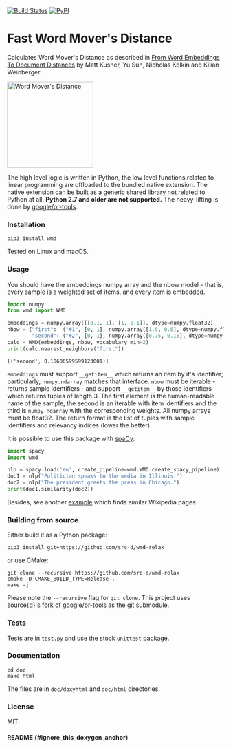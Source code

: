 [![Build Status](https://travis-ci.org/src-d/wmd-relax.svg?branch=master)](https://travis-ci.org/src-d/wmd-relax) [![PyPI](https://img.shields.io/pypi/v/wmd.svg)](https://pypi.python.org/pypi/wmd)

Fast Word Mover's Distance
==========================

Calculates Word Mover's Distance as described in
[From Word Embeddings To Document Distances](http://www.cs.cornell.edu/~kilian/papers/wmd_metric.pdf)
by Matt Kusner, Yu Sun, Nicholas Kolkin and Kilian Weinberger.

<img src="https://blog.sourced.tech/post/lapjv/wmd.png" alt="Word Mover's Distance" width="200"/>

The high level logic is written in Python, the low level functions related to
linear programming are offloaded to the bundled native extension. The native
extension can be built as a generic shared library not related to Python at all.
**Python 2.7 and older are not supported.** The heavy-lifting is done by
[google/or-tools](https://github.com/google/or-tools).


### Installation

```
pip3 install wmd
```
Tested on Linux and macOS.

### Usage

You should have the embeddings numpy array and the nbow model - that is,
every sample is a weighted set of items, and every item is embedded.

```python
import numpy
from wmd import WMD

embeddings = numpy.array([[0.1, 1], [1, 0.1]], dtype=numpy.float32)
nbow = {"first":  ("#1", [0, 1], numpy.array([1.5, 0.5], dtype=numpy.float32)),
        "second": ("#2", [0, 1], numpy.array([0.75, 0.15], dtype=numpy.float32))}
calc = WMD(embeddings, nbow, vocabulary_min=2)
print(calc.nearest_neighbors("first"))
```
```
[('second', 0.10606599599123001)]
```

`embeddings` must support `__getitem__` which returns an item by it's
identifier; particularly, `numpy.ndarray` matches that interface.
`nbow` must be iterable - returns sample identifiers - and support
`__getitem__` by those identifiers which returns tuples of length 3.
The first element is the human-readable name of the sample, the
second is an iterable with item identifiers and the third is `numpy.ndarray`
with the corresponding weights. All numpy arrays must be float32. The return
format is the list of tuples with sample identifiers and relevancy
indices (lower the better).

It is possible to use this package with [spaCy](https://github.com/explosion/spaCy):

```python
import spacy
import wmd

nlp = spacy.load('en', create_pipeline=wmd.WMD.create_spacy_pipeline)
doc1 = nlp("Politician speaks to the media in Illinois.")
doc2 = nlp("The president greets the press in Chicago.")
print(doc1.similarity(doc2))
```

Besides, see another [example](spacy_example.py) which finds similar Wikipedia
pages.

### Building from source

Either build it as a Python package:

```
pip3 install git+https://github.com/src-d/wmd-relax
```

or use CMake:

```
git clone --recursive https://github.com/src-d/wmd-relax
cmake -D CMAKE_BUILD_TYPE=Release .
make -j
```

Please note the `--recursive` flag for `git clone`. This project uses source{d}'s
fork of [google/or-tools](https://github.com/google/or-tools) as the git submodule.

### Tests

Tests are in `test.py` and use the stock `unittest` package.

### Documentation

```
cd doc
make html
```

The files are in `doc/doxyhtml` and `doc/html` directories.

### License

MIT.

#### README {#ignore_this_doxygen_anchor}
